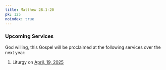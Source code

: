 ```yaml
---
title: Matthew 28.1-20
pk: 125
noindex: true
---
```


### Upcoming Services

God willing, this Gospel will be proclaimed at the following services over the next year:


1. Liturgy on [April, 19, 2025](https://orthocal.info/readings/gregorian/2025/04/19/)
